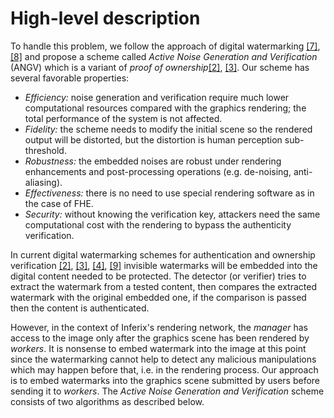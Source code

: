 # High-level description

To handle this problem, we follow the approach of digital watermarking [[7]](/inferix-whitepaper/references.md#7), [[8]](/inferix-whitepaper/references.md#8) and propose a scheme called _Active Noise Generation and Verification_ (ANGV) which is a variant of _proof of ownership_[[2]](/inferix-whitepaper/references.md#2), [[3]](/inferix-whitepaper/references.md#3). Our scheme has several favorable properties:

* _Efficiency:_ noise generation and verification require much lower computational resources compared with the graphics rendering; the total performance of the system is not affected.
* _Fidelity:_ the scheme needs to modify the initial scene so the rendered output will be distorted, but the distortion is human perception sub-threshold.
* _Robustness:_ the embedded noises are robust under rendering enhancements and post-processing operations (e.g. de-noising, anti-aliasing).
* _Effectiveness:_ there is no need to use special rendering software as in the case of FHE.
* _Security:_ without knowing the verification key, attackers need the same computational cost with the rendering to bypass the authenticity verification.

In current digital watermarking schemes for authentication and ownership verification [[2]](/inferix-whitepaper/references.md#2), [[3]](/inferix-whitepaper/references.md#3), [[4]](/inferix-whitepaper/references.md#4), [[9]](/inferix-whitepaper/references.md#9) invisible watermarks will be embedded into the digital content needed to be protected. The detector (or verifier) tries to extract the watermark from a tested content, then compares the extracted watermark with the original embedded one, if the comparison is passed then the content is authenticated.

However, in the context of Inferix's rendering network, the _manager_ has access to the image only after the graphics scene has been rendered by _workers_. It is nonsense to embed watermark into the image at this point since the watermarking cannot help to detect any malicious manipulations which may happen before that, i.e. in the rendering process. Our approach is to embed watermarks into the graphics scene submitted by users before sending it to _workers_. The _Active Noise Generation and Verification_ scheme consists of two algorithms as described below.

